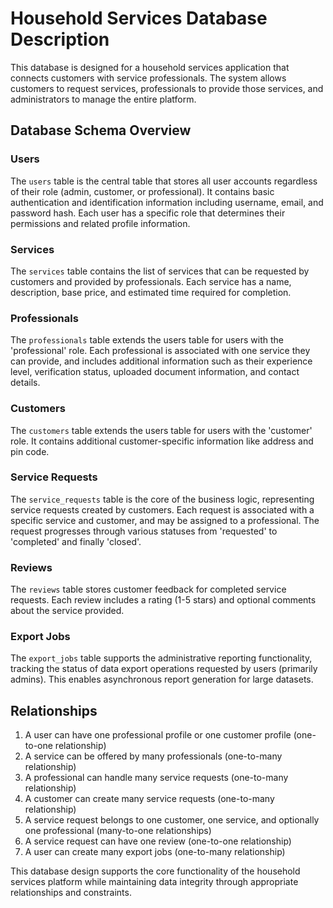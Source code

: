 # Household Services Database Description

This database is designed for a household services application that connects customers with service professionals. The system allows customers to request services, professionals to provide those services, and administrators to manage the entire platform.

## Database Schema Overview

### Users
The `users` table is the central table that stores all user accounts regardless of their role (admin, customer, or professional). It contains basic authentication and identification information including username, email, and password hash. Each user has a specific role that determines their permissions and related profile information.

### Services
The `services` table contains the list of services that can be requested by customers and provided by professionals. Each service has a name, description, base price, and estimated time required for completion.

### Professionals
The `professionals` table extends the users table for users with the 'professional' role. Each professional is associated with one service they can provide, and includes additional information such as their experience level, verification status, uploaded document information, and contact details.

### Customers
The `customers` table extends the users table for users with the 'customer' role. It contains additional customer-specific information like address and pin code.

### Service Requests
The `service_requests` table is the core of the business logic, representing service requests created by customers. Each request is associated with a specific service and customer, and may be assigned to a professional. The request progresses through various statuses from 'requested' to 'completed' and finally 'closed'.

### Reviews
The `reviews` table stores customer feedback for completed service requests. Each review includes a rating (1-5 stars) and optional comments about the service provided.

### Export Jobs
The `export_jobs` table supports the administrative reporting functionality, tracking the status of data export operations requested by users (primarily admins). This enables asynchronous report generation for large datasets.

## Relationships

1. A user can have one professional profile or one customer profile (one-to-one relationship)
2. A service can be offered by many professionals (one-to-many relationship)
3. A professional can handle many service requests (one-to-many relationship)
4. A customer can create many service requests (one-to-many relationship)
5. A service request belongs to one customer, one service, and optionally one professional (many-to-one relationships)
6. A service request can have one review (one-to-one relationship)
7. A user can create many export jobs (one-to-many relationship)

This database design supports the core functionality of the household services platform while maintaining data integrity through appropriate relationships and constraints. 
